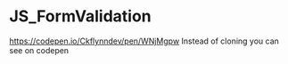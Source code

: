 # JS_FormValidation
https://codepen.io/Ckflynndev/pen/WNjMgpw
Instead of cloning you can see on codepen
